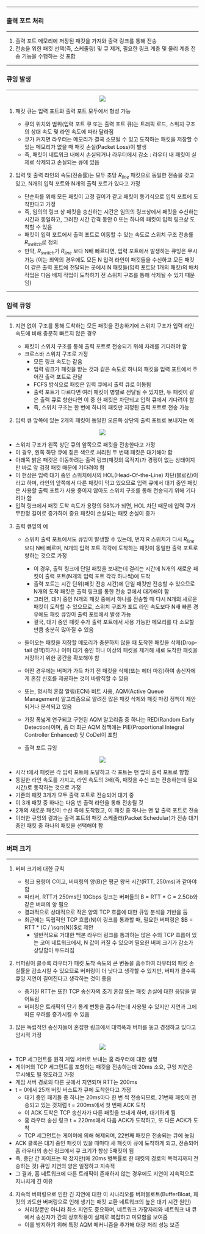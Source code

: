 -----
### 출력 포트 처리
-----
1. 출력 포트 메모리에 저장된 패킷을 가져와 출력 링크를 통해 전송
2. 전송을 위한 패킷 선택(즉, 스케줄링) 및 큐 제거, 필요한 링크 계층 및 물리 계층 전송 기능을 수행하는 것 포함

-----
### 큐잉 발생
-----
<div align="center">
<img src="https://github.com/user-attachments/assets/a338243b-c7fc-473b-83f6-f7c03be23dde">
</div>

1. 패킷 큐는 입력 포트와 출력 포트 모두에서 형성 가능
   - 큐의 위치와 범위(입력 포트 큐 또는 출력 포트 큐)는 트래픽 로드, 스위치 구조의 상대 속도 및 라인 속도에 따라 달라짐
   - 큐가 커지면 라우터는 메모리가 결국 소모될 수 있고 도착하는 패킷을 저장할 수 있는 메모리가 없을 때 패킷 손실(Packet Loss)이 발생
   - 즉, 패킷이 네트워크 내에서 손실되거나 라우터에서 감소 : 라우터 내 패킷이 실제로 삭제되고 손실되는 큐에 있음

2. 입력 및 출력 라인의 속도(전송률)는 모두 초당 $R_{line}$ 패킷으로 동일한 전송을 갖고 있고, N개의 입력 포트와 N개의 출력 포트가 있다고 가정
   - 단순화를 위해 모든 패킷이 고정 길이가 같고 패킷이 동기식으로 입력 포트에 도착한다고 가정
   - 즉, 임의의 링크 상 패킷을 송신하는 시간은 임의의 링크상에서 패킷을 수신하는 시간과 동일하고, 그러한 시간 간격 동안 0 또는 하나의 패킷이 입력 링크상 도착할 수 있음
   - 패킷이 입력 포트에서 출력 포트로 이동할 수 있는 속도로 스위치 구조 전송률 $R_{switch}$로 정의
   - 만약, $R_{switch}$가 $R_{line}$ 보다 N배 빠르다면, 입력 포트에서 발생하는 큐잉은 무시 가능 (이는 최악의 경우에도 모든 N 입력 라인이 패킷들을 수신하고 모든 패킷이 같은 출력 포트에 전달되는 곳에서 N 패킷들(입력 포트당 1개의 패킷)의 배치 작업은 다음 배치 작업이 도착하기 전 스위치 구조를 통해 삭제될 수 있기 때문임)

-----
### 입력 큐잉
-----
1. 지연 없이 구조를 통해 도착하는 모든 패킷을 전송하기에 스위치 구조가 입력 라인 속도에 비해 충분히 빠르지 않은 경우
   - 패킷이 스위치 구조를 통해 출력 포트로 전송되기 위해 차례를 기다려야 함
   - 크로스바 스위치 구조로 가정
     + 모든 링크 속도는 같음
     + 입력 링크가 패킷을 받는 것과 같은 속도로 하나의 패킷을 입력 포트에서 주어진 출력 포트로 전달
     + FCFS 방식으로 패킷은 입력 큐에서 출력 큐로 이동됨
     + 출력 포트가 다르다면 여러 패킷이 병렬로 전달될 수 있지만, 두 패킷이 같은 출력 큐로 향한다면 이 중 한 패킷은 차단되고 입력 큐에서 기다려야 함
     + 즉, 스위치 구조는 한 번에 하나의 패킷만 지정된 출력 포트로 전송 가능

2. 입력 큐 앞쪽에 있는 2개의 패킷이 동일한 오른쪽 상단의 출력 포트로 보내지는 예
<div align="center">
<img src="https://github.com/user-attachments/assets/b85bfbe3-0bbc-4917-8662-20e77b61a203">
</div>

   - 스위치 구조가 왼쪽 상단 큐의 앞쪽으로 패킷을 전송한다고 가정
   - 이 경우, 왼쪽 하단 큐에 짙은 색으로 처리된 두 번쨰 패킷은 대기해야 함
   - 아래쪽 밝은 패킷은 이동하려는 출력 링크(패킷의 목적지)가 경쟁이 없는 상태이지만 바로 앞 검정 패킷 때문에 기다려야 함
   - 이 현상은 입력 대기 중인 스위치에서의 HOL(Head-Of-the-Line) 차단(블로킹)이라고 하며, 라인의 앞쪽에서 다른 패킷이 막고 있으므로 입력 큐에서 대기 중인 패킷은 사용할 출력 포트가 사용 중이지 않아도 스위치 구조를 통해 전송되기 위해 기다려야 함
   - 입력 링크에서 패킷 도착 속도가 용량의 58%가 되면, HOL 차단 때문에 입력 큐가 무한정 길이로 증가하여 중요 패킷이 손실되는 패킷 손실이 증가

3. 출력 큐잉의 예
   - 스위치 출력 포트에서도 큐잉이 발생할 수 있는데, 먼저 R 스위치가 다시 $R_{line}$보다 N배 빠르며, N개의 입력 포트 각각에 도착하는 패킷이 동일한 출력 포트로 향하는 것으로 가정
     + 이 경우, 출력 링크에 단일 패킷을 보내는데 걸리는 시간에 N개의 새로운 패킷이 출력 포트(N개의 입력 포트 각각 하나씩)에 도착
     + 출력 포트는 시간 단위(패킷 전송 시간)에 단일 패킷만 전송할 수 있으므로 N개의 도착 패킷은 출력 링크를 통한 전송 큐에서 대기해야 함
     + 그러면, 대기 중인 N개의 패킷 중에서 하나를 전송할 때 다시 N개의 새로운 패킷이 도착할 수 있으므로, 스위치 구조가 포트 라인 속도보다 N배 빠른 경우에도 패킷 큐잉이 출력 포트에서 발생 가능
     + 결국, 대기 중인 패킷 수가 출력 포트에서 사용 가능한 메모리를 다 소모할 만큼 충분히 많아질 수 있음

   - 들어오는 패킷을 저장할 메모리가 충분하지 않을 때 도착한 패킷을 삭제(Drop-tail 정책)하거나 이미 대기 중인 하나 이상의 패킷을 제거해 새로 도착한 패킷을 저장하기 위한 공간을 확보해야 함
   - 어떤 경우에는 버퍼가 가득 차기 전 패킷을 삭제(또는 헤더 마킹)하여 송신자에게 혼잡 신호를 제공하는 것이 바람직할 수 있음
   - 또는, 명시적 혼잡 알림(ECN) 비트 사용, AQM(Active Queue Management) 알고리즘으로 알려진 많은 패킷 삭제와 패킷 마킹 정책이 제안되거나 분석되고 있음
   - 가장 폭넓게 연구되고 구현된 AQM 알고리즘 중 하나는 RED(Random Early Detection)이며, 좀 더 최근 AQM 정책에는 PIE(Proportional Integral Controller Enhanced) 및 CoDel이 포함

   - 출력 포트 큐잉
<div align="center">
<img src="https://github.com/user-attachments/assets/0b0fae78-f4cb-4222-99f1-1e0bbca4e8a1">
</div>

   - 시각 t에서 패킷은 각 입력 포트에 도달하고 각 포트는 맨 앞의 출력 포트로 향함
   - 동일한 라인 속도를 가지고, 라인 속도의 3배(즉, 패킷을 수신 또는 전송하는데 필요 시간)로 동작하는 것으로 가정
   - 기존의 패킷 3개가 모두 출력 포트로 전송되어 대기 중
   - 이 3개 패킷 중 하나는 다음 번 출력 라인을 통해 전송될 것
   - 2개의 새로운 패킷이 수신 측에 도착했고, 이 패킷 중 하나는 맨 앞 출력 포트로 전송
   - 이러한 큐잉의 결과는 출력 포트의 패킷 스케줄러(Packet Schedular)가 전송 대기 중인 패킷 중 하나의 패킷을 선택해야 함

-----
### 버퍼 크기
-----
1. 버퍼 크기에 대한 규칙
   - 링크 용량이 C이고, 버퍼링의 양(B)은 평균 왕복 시간(RTT, 250ms)과 같아야 함
   - 따라서, RTT가 250ms인 10Gbps 링크는 버퍼들의 B = RTT * C = 2.5Gb와 같은 버퍼의 양 필요
   - 결과적으로 상대적으로 작은 양의 TCP 흐름에 대한 큐잉 분석을 기반을 둠
   - 최근에는 독립적인 TCP 흐름(N)이 링크를 통과할 때, 필요한 버퍼링은 $B = RTT * (C / \sqrt{N})$로 제안
     + 일반적으로 거대한 백본 라우터 링크를 통과하는 많은 수의 TCP 흐름이 있는 코어 네트워크에서, N 값이 커질 수 있으며 필요한 버퍼 크기가 감소가 상당함이 두드러짐

2. 버퍼링이 클수록 라우터가 패킷 도착 속도의 큰 변동을 흡수하여 라우터의 패킷 손실률을 감소시킬 수 있으므로 버퍼링이 더 낫다고 생각할 수 있지만, 버퍼가 클수록 큐잉 지연이 길어진다고 생각하는 것이 좋음
   - 증가된 RTT는 또한 TCP 송신자의 초기 혼잡 또는 패킷 손실에 대한 응답을 떨어트림
   - 버퍼링은 트래픽의 단기 통계 변동을 흡수하는데 사용될 수 있지만 지연과 그에 따른 우려를 증가시킬 수 있음

3. 많은 독립적인 송신자들이 혼잡한 링크에서 대역폭과 버퍼를 놓고 경쟁하고 있다고 암시적 가정
<div align="center">
<img src="https://github.com/user-attachments/assets/e69c8047-71cf-4f62-b41b-9abe3fab1bc3">
</div>

   - TCP 세그먼트를 원격 게임 서버로 보내는 홈 라우터에 대한 설명
   - 게이머의 TCP 세그먼트를 포함하는 패킷을 전송하는데 20ms 소요, 큐잉 지연은 무시해도 될 정도라고 가정
   - 게임 서버 경로의 다른 곳에서 지연되며 RTT는 200ms
   - t = 0에서 25개 버킷 버스트가 큐에 도착한다고 가정
     + 대기 중인 패키들 중 하나는 20ms마다 한 번 씩 전송되므로, 21번째 패킷이 전송되고 있는 것처럼 t = 200ms에서 첫 번째 ACK 도착
     + 이 ACK 도착은 TCP 송신자가 다른 패킷을 보내게 하며, 대기하게 됨
     + 홈 라우터 송신 링크 t = 220ms에서 다음 ACK가 도착하고, 또 다른 ACK가 도착
     + TCP 세그먼트는 게이머에 의해 해제되며, 22번째 패킷은 전송되는 큐에 놓임
   - ACK 클록은 대기 중인 패킷이 있을 때마다 새 패킷이 큐에 도착하게 되고, 전송되어 홈 라우터의 송신 링크에서 큐 크기가 항상 5패킷이 됨
   - 즉, 종단 간 파이프는 꽉 찼지만(매 20ms 병목률로 한 패킷의 경로의 목적지까지 전송하는 것) 큐잉 지연의 양은 일정하고 지속적
   - 그 결과, 홈 네트워크에 다른 트래픽이 존재하지 않는 경우에도 지연이 지속적으로 지나치게 긴 이유

4. 지속적 버퍼링으로 인한 긴 지연에 대한 이 시나리오를 버퍼블로트(BufferBloat, 패킷의 과도한 버퍼링으로 인해 생기는 패킷 교환 네트워크의 높은 대기 시간 원인)
   - 처리량뿐만 아니라 최소 지연도 중요하며, 네트워크 가장자리와 네트워크 내 큐에서 송신자가 간의 상호작용이 실제로 복잡하고 미묘함을 보여줌
   - 이를 방지하기 위해 특정 AQM 메커니즘을 추가해 대량 처리 성능 보존
